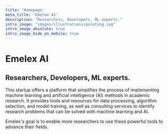 ```yaml
---
title: 'Homepage'
meta_title: 'Emelex AI'
description: "Researchers, Developers, ML experts."
intro_image: "images/illustrations/pointing.svg"
intro_image_absolute: true
intro_image_hide_on_mobile: true
---
```


# Emelex AI
## Researchers, Developers, ML experts.

This startup offers a platform that simplifies the process of implementing machine learning and artificial intelligence (AI) methods in academic research. It provides tools and resources for data processing, algorithm selection, and model training, as well as consulting services to identify research problems that can be solved with machine learning and AI. 

Emelex's goal is to enable more researchers to use these powerful tools to advance their fields.